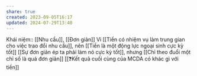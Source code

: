 ```yaml
---
share: true
created: 2023-09-05T16:17
updated: 2024-07-29T13:40
---
```

Khái niệm:: [[Nhu cầu]], [[Đơn giản]]
Vì [[Tiền có nhiệm vụ làm trung gian cho việc trao đổi nhu cầu]], nên [[Tiền là một động lực ngoại sinh cực kỳ tốt]]
[[Sự đơn giản ép ta phải làm nó cực kỳ tốt]], nhưng [[Chỉ theo đuổi một chỉ số là quá đơn giản]]
[[❓Kết quả cuối cùng của MCDA có khác gì với tiền]]